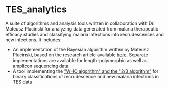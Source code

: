 # TES_analytics
A suite of algorithms and analysis tools written in collaboration with Dr. Mateusz Plucinski for analyzing data generated from malaria therapeutic efficacy studies and classifying malaria infections into recrudescences and new infections. It includes:
* An implementation of the Bayesian algorithm written by Mateusz Plucinski, based on the research article available [here](https://journals.asm.org/doi/10.1128/aac.00072-15). Separate implementations are available for length-polymorphic as well as amplicon sequencing data.
* A tool implementing the ["WHO algorithm" and the "2/3 algorithm"](https://www.who.int/teams/global-malaria-programme/case-management/drug-efficacy-and-resistance/tools-for-monitoring-antimalarial-drug-efficacy) for binary classifications of recrudescence and new malaria infections in TES data
